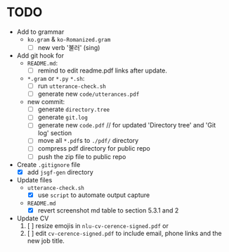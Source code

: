 # TODO

- Add to grammar
  - `ko.gram` & `ko-Romanized.gram`
    - [ ] new verb '불러' (sing)
- Add git hook for
  - `README.md`:
    - [ ] remind to edit readme.pdf links after update.
  - `*.gram` or `*.py` `*.sh`:
    - [ ] run `utterance-check.sh`
    - [ ] generate new `code/utterances.pdf`
  - new commit:
    - [ ] generate `directory.tree`
    - [ ] generate `git.log`
    - [ ] generate new `code.pdf` // for updated 'Directory tree' and 'Git log' section
    - [ ] move all `*.pdf`s to `./pdf/` directory
    - [ ] compress pdf directory for public repo
    - [ ] push the zip file to public repo
- Create `.gitignore` file
  - [x] add `jsgf-gen` directory
- Update files
  - `utterance-check.sh`
    - [x] use `script` to automate output capture
  - `README.md`
    - [x] revert screenshot md table to section 5.3.1 and 2
- Update CV
  1. [ ] resize emojis in `nlu-cv-cerence-signed.pdf` or
  2. [ ] edit `cv-cerence-signed.pdf` to include email, phone links and the new job title.